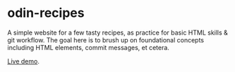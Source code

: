 # odin-recipes
A simple website for a few tasty recipes, as practice for basic HTML
skills & git workflow. The goal here is to brush up on foundational
concepts including HTML elements, commit messages, et cetera.

[Live demo](https://mongrelarchitect.github.io/odin-recipes).
